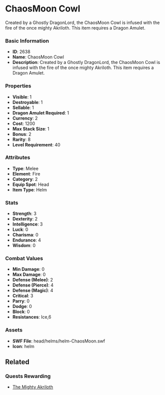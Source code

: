 # ChaosMoon Cowl

Created by a Ghostly DragonLord, the ChaosMoon Cowl is infused with the fire of the once mighty Akriloth.  This item requires a Dragon Amulet.

### Basic Information

- **ID**: 2638
- **Name**: ChaosMoon Cowl
- **Description**: Created by a Ghostly DragonLord, the ChaosMoon Cowl is infused with the fire of the once mighty Akriloth.  This item requires a Dragon Amulet.

### Properties

- **Visible**: 1
- **Destroyable**: 1
- **Sellable**: 1
- **Dragon Amulet Required**: 1
- **Currency**: 2
- **Cost**: 1200
- **Max Stack Size**: 1
- **Bonus**: 2
- **Rarity**: 8
- **Level Requirement**: 40

### Attributes

- **Type**: Melee
- **Element**: Fire
- **Category**: 2
- **Equip Spot**: Head
- **Item Type**: Helm

### Stats

- **Strength**: 3
- **Dexterity**: 2
- **Intelligence**: 3
- **Luck**: 0
- **Charisma**: 0
- **Endurance**: 4
- **Wisdom**: 0

### Combat Values

- **Min Damage**: 0
- **Max Damage**: 0
- **Defense (Melee)**: 2
- **Defense (Pierce)**: 4
- **Defense (Magic)**: 4
- **Critical**: 3
- **Parry**: 0
- **Dodge**: 0
- **Block**: 0
- **Resistances**: Ice,6

### Assets

- **SWF File**: head/helms/helm-ChaosMoon.swf
- **Icon**: helm

## Related

### Quests Rewarding

- [The Mighty Akriloth](../quests/462-the-mighty-akriloth.md)

